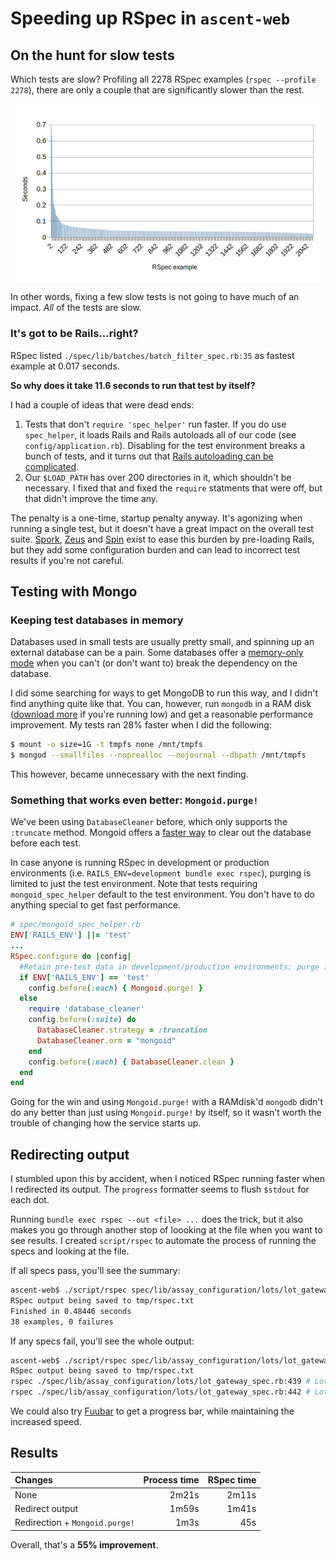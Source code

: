# Speeding up RSpec in `ascent-web`
## On the hunt for slow tests

Which tests are slow?  Profiling all 2278 RSpec examples (`rspec --profile
2278`), there are only a couple that are significantly slower than the rest.

![RSpec example times](rspec-example-times.png "RSpec example times")

In other words, fixing a few slow tests is not going to have much of an impact.
*All* of the tests are slow.

### It's got to be Rails...right?

RSpec listed `./spec/lib/batches/batch_filter_spec.rb:35` as fastest example at 0.017 seconds.

**So why does it take 11.6 seconds to run that test by itself?**

I had a couple of ideas that were dead ends:

1. Tests that don't `require 'spec_helper'` run faster.  If you do use `spec_helper`, it loads Rails and Rails autoloads
   all of our code (see `config/application.rb`).  Disabling for the test environment breaks a bunch of tests, and it
   turns out that [Rails autoloading can be
   complicated](http://urbanautomaton.com/blog/2013/08/27/rails-autoloading-hell/).
2. Our `$LOAD_PATH` has over 200 directories in it, which shouldn't be necessary.  I fixed that and fixed the
   `require` statments that were off, but that didn't improve the time any.

The penalty is a one-time, startup penalty anyway.  It's agonizing when running a single test, but it doesn't have a
great impact on the overall test suite.  [Spork](https://github.com/sporkrb/spork),
[Zeus](https://github.com/burke/zeus) and [Spin](https://github.com/jstorimer/spin) exist to ease this burden by
pre-loading Rails, but they add some configuration burden and can lead to incorrect test results if you're not careful.


## Testing with Mongo
### Keeping test databases in memory

Databases used in small tests are usually pretty small, and spinning up an
external database can be a pain.  Some databases offer a [memory-only
mode](http://hsqldb.org/doc/guide/ch01.html#N101CA) when you can't (or don't
want to) break the dependency on the database.

I did some searching for ways to get MongoDB to run this way, and I didn't find
anything quite like that.  You can, however, run `mongodb` in a RAM disk
([download more](http://www.downloadmoreram.com/) if you're running low) and
get a reasonable performance improvement.  My tests ran 28% faster when I did
the following:

```sh
$ mount -o size=1G -t tmpfs none /mnt/tmpfs
$ mongod --smallfiles --noprealloc --nojournal --dbpath /mnt/tmpfs
```

This however, became unnecessary with the next finding.

### Something that works even better: `Mongoid.purge!`

We've been using `DatabaseCleaner` before, which only supports the `:truncate`
method.  Mongoid offers a [faster
way](https://github.com/mongoid/mongoid/blob/master/lib/mongoid/config.rb#L166)
to clear out the database before each test.

In case anyone is running RSpec in development or production environments (i.e.
`RAILS_ENV=development bundle exec rspec`), purging is limited to just the test
environment.  Note that tests requiring `mongoid_spec_helper` default to the
test environment.  You don't have to do anything special to get fast
performance.

```ruby 
# spec/mongoid_spec_helper.rb
ENV['RAILS_ENV'] ||= 'test'
...
RSpec.configure do |config|
  #Retain pre-test data in development/production environments; purge in test to maintain cleanliness and to run faster
  if ENV['RAILS_ENV'] == 'test'
    config.before(:each) { Mongoid.purge! }
  else
    require 'database_cleaner'
    config.before(:suite) do
      DatabaseCleaner.strategy = :truncation
      DatabaseCleaner.orm = "mongoid"
    end
    config.before(:each) { DatabaseCleaner.clean }
  end
end
```

Going for the win and using `Mongoid.purge!` with a RAMdisk'd `mongodb` didn't
do any better than just using `Mongoid.purge!` by itself, so it wasn't worth
the trouble of changing how the service starts up.

## Redirecting output

I stumbled upon this by accident, when I noticed RSpec running faster when I
redirected its output.  The `progress` formatter seems to flush `$stdout` for
each dot.

Running `bundle exec rspec --out <file> ...` does the trick, but it also makes
you go through another stop of loooking at the file when you want to see
results.  I created `script/rspec` to automate the process of running the specs
and looking at the file.

If all specs pass, you'll see the summary:

```sh
ascent-web$ ./script/rspec spec/lib/assay_configuration/lots/lot_gateway_spec.rb 
RSpec output being saved to tmp/rspec.txt
Finished in 0.48446 seconds
38 examples, 0 failures
```

If any specs fail, you'll see the whole output:

```sh
ascent-web$ ./script/rspec spec/lib/assay_configuration/lots/lot_gateway_spec.rb
RSpec output being saved to tmp/rspec.txt
rspec ./spec/lib/assay_configuration/lots/lot_gateway_spec.rb:439 # LotGateway#update given an ID for an existing assay given a Lot with #compounds overwrites Lot#compounds with UpdateLotRequestEntity#compounds
rspec ./spec/lib/assay_configuration/lots/lot_gateway_spec.rb:442 # LotGateway#update given an ID for an existing assay given a Lot with #compounds returns LotEntity#compounds as [LotCompoundEntity ...]
```

We could also try [Fuubar](https://github.com/thekompanee/fuubar#installation)
to get a progress bar, while maintaining the increased speed.

## Results

| Changes | Process time | RSpec time |
| :----   | ----:        | ----:      |
| None | 2m21s | 2m11s |
| Redirect output | 1m59s | 1m41s |
| Redirection + `Mongoid.purge!` | 1m3s | 45s |

Overall, that's a **55% improvement**.
